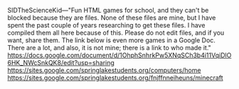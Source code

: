 SIDTheScienceKid—"Fun HTML games for school, and they can't be blocked because they are files. None of these files are mine, but I have spent the past couple of years researching to get these files. I have compiled them all here because of this. Please do not edit files, and if you want, share them. The link below is even more games in a Google Doc. There are a lot, and also, it is not mine; there is a link to who made it." 
https://docs.google.com/document/d/1OhphSnhrkPw5XNqSCh3b4i11VqiDlO6HK_NWcSnkQK8/edit?usp=sharing
https://sites.google.com/springlakestudents.org/computers/home
https://sites.google.com/springlakestudents.org/fnjffnneiheuns/minecraft

